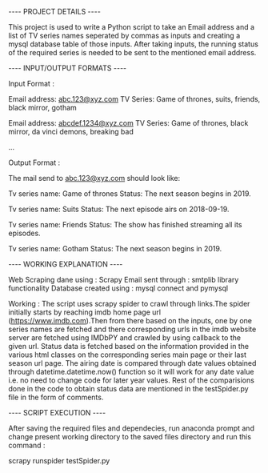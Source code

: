 ---- PROJECT DETAILS ----

This project is used to write a Python script to take an Email address and a list of TV series names seperated by commas as inputs and creating a mysql database table of those inputs.
After taking inputs, the running status of the required series is needed to be sent to the mentioned email address.


---- INPUT/OUTPUT FORMATS ----

Input Format :

Email address: abc.123@xyz.com
TV Series: Game of thrones, suits, friends, black mirror, gotham

Email address: abcdef.1234@xyz.com
TV Series: Game of thrones, black mirror, da vinci demons, breaking bad

...


Output Format :

The mail send to abc.123@xyz.com should look like:

Tv series name: Game of thrones
Status: The next season begins in 2019.

Tv series name: Suits
Status: The next episode airs on 2018-09-19.

Tv series name: Friends
Status: The show has finished streaming all its episodes.

Tv series name: Gotham
Status: The next season begins in 2019.



---- WORKING EXPLANATION ----

Web Scraping dane using : Scrapy
Email sent through : smtplib library functionality
Database created using : mysql connect and pymysql 

Working : 
The script uses scrapy spider to crawl through links.The spider initially starts by reaching imdb home page url (https://www.imdb.com).Then from there based on the inputs, one by one series names are fetched and there corresponding urls in the imdb website server are fetched using IMDbPY and crawled by using callback to the given url.
Status data is fetched based on the information provided in the various html classes on the corresponding series main page or their last season url page.
The airing date is compared through date values obtained through datetime.datetime.now() function so it will work for any date value i.e. no need to change code for later year values.
Rest of the comparisions done in the code to obtain status data are mentioned in the testSpider.py file in the form of comments.


---- SCRIPT EXECUTION ----

After saving the required files and dependecies, run anaconda prompt and change present working directory to the saved files directory and run this command :

scrapy runspider testSpider.py



